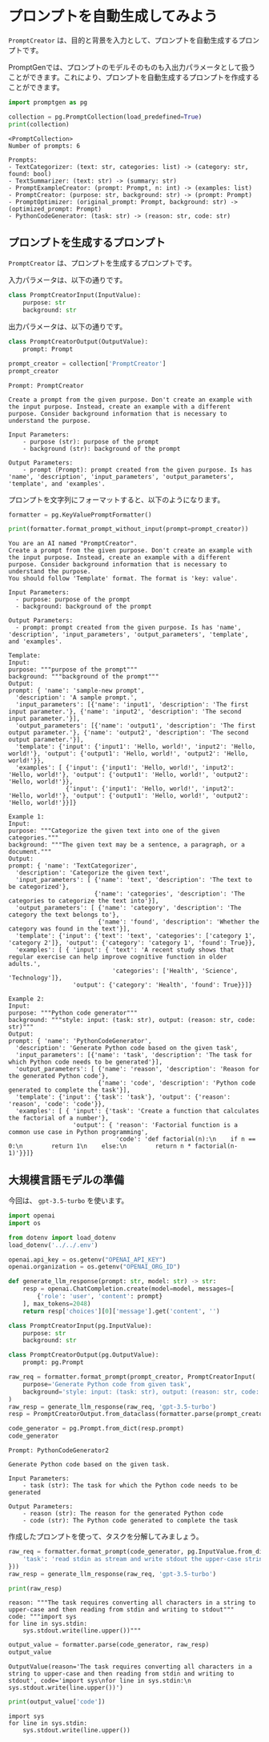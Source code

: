 # プロンプトを自動生成してみよう

`PromptCreator` は、目的と背景を入力として、プロンプトを自動生成するプロンプトです。

PromptGenでは、プロンプトのモデルそのものも入出力パラメータとして扱うことができます。これにより、プロンプトを自動生成するプロンプトを作成することができます。


```python
import promptgen as pg
```


```python
collection = pg.PromptCollection(load_predefined=True)
print(collection)
```

    <PromptCollection>
    Number of prompts: 6
    
    Prompts:
    - TextCategorizer: (text: str, categories: list) -> (category: str, found: bool)
    - TextSummarizer: (text: str) -> (summary: str)
    - PromptExampleCreator: (prompt: Prompt, n: int) -> (examples: list)
    - PromptCreator: (purpose: str, background: str) -> (prompt: Prompt)
    - PromptOptimizer: (original_prompt: Prompt, background: str) -> (optimized_prompt: Prompt)
    - PythonCodeGenerator: (task: str) -> (reason: str, code: str)
    


## プロンプトを生成するプロンプト

`PromptCreator` は、プロンプトを生成するプロンプトです。

入力パラメータは、以下の通りです。

```python
class PromptCreatorInput(InputValue):
    purpose: str
    background: str
```

出力パラメータは、以下の通りです。

```python
class PromptCreatorOutput(OutputValue):
    prompt: Prompt
```


```python
prompt_creator = collection['PromptCreator']
prompt_creator
```




    Prompt: PromptCreator
    
    Create a prompt from the given purpose. Don't create an example with the input purpose. Instead, create an example with a different purpose. Consider background information that is necessary to understand the purpose.
    
    Input Parameters:
        - purpose (str): purpose of the prompt
        - background (str): background of the prompt
    
    Output Parameters:
        - prompt (Prompt): prompt created from the given purpose. Is has 'name', 'description', 'input_parameters', 'output_parameters', 'template', and 'examples'.



プロンプトを文字列にフォーマットすると、以下のようになります。


```python
formatter = pg.KeyValuePromptFormatter()

print(formatter.format_prompt_without_input(prompt=prompt_creator))
```

    You are an AI named "PromptCreator".
    Create a prompt from the given purpose. Don't create an example with the input purpose. Instead, create an example with a different purpose. Consider background information that is necessary to understand the purpose.
    You should follow 'Template' format. The format is 'key: value'.
    
    Input Parameters:
      - purpose: purpose of the prompt
      - background: background of the prompt
    
    Output Parameters:
      - prompt: prompt created from the given purpose. Is has 'name', 'description', 'input_parameters', 'output_parameters', 'template', and 'examples'.
    
    Template:
    Input:
    purpose: """purpose of the prompt"""
    background: """background of the prompt"""
    Output:
    prompt: { 'name': 'sample-new prompt',
      'description': 'A sample prompt.',
      'input_parameters': [{'name': 'input1', 'description': 'The first input parameter.'}, {'name': 'input2', 'description': 'The second input parameter.'}],
      'output_parameters': [{'name': 'output1', 'description': 'The first output parameter.'}, {'name': 'output2', 'description': 'The second output parameter.'}],
      'template': {'input': {'input1': 'Hello, world!', 'input2': 'Hello, world!'}, 'output': {'output1': 'Hello, world!', 'output2': 'Hello, world!'}},
      'examples': [ {'input': {'input1': 'Hello, world!', 'input2': 'Hello, world!'}, 'output': {'output1': 'Hello, world!', 'output2': 'Hello, world!'}},
                    {'input': {'input1': 'Hello, world!', 'input2': 'Hello, world!'}, 'output': {'output1': 'Hello, world!', 'output2': 'Hello, world!'}}]}
    
    Example 1:
    Input:
    purpose: """Categorize the given text into one of the given categories."""
    background: """The given text may be a sentence, a paragraph, or a document."""
    Output:
    prompt: { 'name': 'TextCategorizer',
      'description': 'Categorize the given text',
      'input_parameters': [ {'name': 'text', 'description': 'The text to be categorized'},
                            {'name': 'categories', 'description': 'The categories to categorize the text into'}],
      'output_parameters': [ {'name': 'category', 'description': 'The category the text belongs to'},
                             {'name': 'found', 'description': 'Whether the category was found in the text'}],
      'template': {'input': {'text': 'text', 'categories': ['category 1', 'category 2']}, 'output': {'category': 'category 1', 'found': True}},
      'examples': [ { 'input': { 'text': 'A recent study shows that regular exercise can help improve cognitive function in older adults.',
                                 'categories': ['Health', 'Science', 'Technology']},
                      'output': {'category': 'Health', 'found': True}}]}
    
    Example 2:
    Input:
    purpose: """Python code generator"""
    background: """style: input: (task: str), output: (reason: str, code: str)"""
    Output:
    prompt: { 'name': 'PythonCodeGenerator',
      'description': 'Generate Python code based on the given task',
      'input_parameters': [{'name': 'task', 'description': 'The task for which Python code needs to be generated'}],
      'output_parameters': [ {'name': 'reason', 'description': 'Reason for the generated Python code'},
                             {'name': 'code', 'description': 'Python code generated to complete the task'}],
      'template': {'input': {'task': 'task'}, 'output': {'reason': 'reason', 'code': 'code'}},
      'examples': [ { 'input': {'task': 'Create a function that calculates the factorial of a number'},
                      'output': { 'reason': 'Factorial function is a common use case in Python programming',
                                  'code': 'def factorial(n):\n    if n == 0:\n        return 1\n    else:\n        return n * factorial(n-1)'}}]}
    


## 大規模言語モデルの準備

今回は、 `gpt-3.5-turbo` を使います。


```python
import openai
import os

from dotenv import load_dotenv
load_dotenv('../../.env')

openai.api_key = os.getenv("OPENAI_API_KEY")
openai.organization = os.getenv("OPENAI_ORG_ID")

def generate_llm_response(prompt: str, model: str) -> str:
    resp = openai.ChatCompletion.create(model=model, messages=[
        {'role': 'user', 'content': prompt}
    ], max_tokens=2048)
    return resp['choices'][0]['message'].get('content', '')
```


```python
class PromptCreatorInput(pg.InputValue):
    purpose: str
    background: str

class PromptCreatorOutput(pg.OutputValue):
    prompt: pg.Prompt
```


```python
raw_req = formatter.format_prompt(prompt_creator, PromptCreatorInput(
    purpose='Generate Python code from given task',
    background='style: input: (task: str), output: (reason: str, code: str)')
)
raw_resp = generate_llm_response(raw_req, 'gpt-3.5-turbo')
resp = PromptCreatorOutput.from_dataclass(formatter.parse(prompt_creator, raw_resp))

code_generator = pg.Prompt.from_dict(resp.prompt)
code_generator
```




    Prompt: PythonCodeGenerator2
    
    Generate Python code based on the given task.
    
    Input Parameters:
        - task (str): The task for which the Python code needs to be generated
    
    Output Parameters:
        - reason (str): The reason for the generated Python code
        - code (str): The Python code generated to complete the task



作成したプロンプトを使って、タスクを分解してみましょう。


```python
raw_req = formatter.format_prompt(code_generator, pg.InputValue.from_dict({
    'task': 'read stdin as stream and write stdout the upper-case string'
}))
raw_resp = generate_llm_response(raw_req, 'gpt-3.5-turbo')

print(raw_resp)
```

    reason: """The task requires converting all characters in a string to upper-case and then reading from stdin and writing to stdout"""
    code: """import sys
    for line in sys.stdin:
        sys.stdout.write(line.upper())"""



```python
output_value = formatter.parse(code_generator, raw_resp)
output_value
```




    OutputValue(reason='The task requires converting all characters in a string to upper-case and then reading from stdin and writing to stdout', code='import sys\nfor line in sys.stdin:\n    sys.stdout.write(line.upper())')




```python
print(output_value['code'])
```

    import sys
    for line in sys.stdin:
        sys.stdout.write(line.upper())

